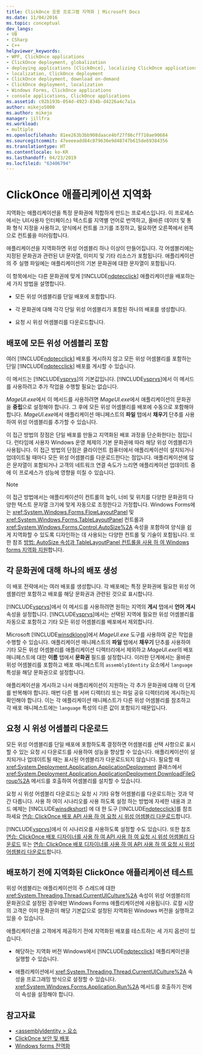 ```yaml
---
title: ClickOnce 응용 프로그램 지역화 | Microsoft Docs
ms.date: 11/04/2016
ms.topic: conceptual
dev_langs:
- VB
- CSharp
- C++
helpviewer_keywords:
- WPF, ClickOnce applications
- ClickOnce deployment, globalization
- deploying applications [ClickOnce], localizing ClickOnce applications
- localization, ClickOnce deployment
- ClickOnce deployment, download on-demand
- ClickOnce deployment, localization
- Windows Forms, ClickOnce applications
- console applications, ClickOnce applications
ms.assetid: c92b193b-054d-4923-834b-d4226a4c7a1a
author: mikejo5000
ms.author: mikejo
manager: jillfra
ms.workload:
- multiple
ms.openlocfilehash: 81ee263b3bb908daace4bf27f86cff710ae90684
ms.sourcegitcommit: 47eeeeadd84c879636e9d48747b615de69384356
ms.translationtype: HT
ms.contentlocale: ko-KR
ms.lasthandoff: 04/23/2019
ms.locfileid: "63406794"
---
```

# <a name="localize-clickonce-applications"></a>ClickOnce 애플리케이션 지역화
지역화는 애플리케이션을 특정 문화권에 적합하게 만드는 프로세스입니다. 이 프로세스에서는 UI(사용자 인터페이스) 텍스트를 지역별 언어로 번역하고, 올바른 데이터 및 통화 형식 지정을 사용하고, 양식에서 컨트롤 크기를 조정하고, 필요하면 오른쪽에서 왼쪽으로 컨트롤을 미러링합니다.

 애플리케이션을 지역화하면 위성 어셈블리 하나 이상이 만들어집니다. 각 어셈블리에는 지정된 문화권과 관련된 UI 문자열, 이미지 및 기타 리소스가 포함됩니다. 애플리케이션의 주 실행 파일에는 애플리케이션의 기본 문화권에 대한 문자열이 포함됩니다.

 이 항목에서는 다른 문화권에 맞게 [!INCLUDE[ndptecclick](../deployment/includes/ndptecclick_md.md)] 애플리케이션을 배포하는 세 가지 방법을 설명합니다.

- 모든 위성 어셈블리를 단일 배포에 포함합니다.

- 각 문화권에 대해 각각 단일 위성 어셈블리가 포함된 하나의 배포를 생성합니다.

- 요청 시 위성 어셈블리를 다운로드합니다.

## <a name="including-all-satellite-assemblies-in-a-deployment"></a>배포에 모든 위성 어셈블리 포함
 여러 [!INCLUDE[ndptecclick](../deployment/includes/ndptecclick_md.md)] 배포를 게시하지 않고 모든 위성 어셈블리를 포함하는 단일 [!INCLUDE[ndptecclick](../deployment/includes/ndptecclick_md.md)] 배포를 게시할 수 있습니다.

 이 메서드는 [!INCLUDE[vsprvs](../code-quality/includes/vsprvs_md.md)]의 기본값입니다. [!INCLUDE[vsprvs](../code-quality/includes/vsprvs_md.md)]에서 이 메서드를 사용하려고 추가 작업을 수행할 필요는 없습니다.

 *MageUI.exe*에서 이 메서드를 사용하려면 *MageUI.exe*에서 애플리케이션의 문화권을 **중립**으로 설정해야 합니다. 그 후에 모든 위성 어셈블리를 배포에 수동으로 포함해야 합니다. *MageUI.exe*에서 애플리케이션 매니페스트의 **파일** 탭에서 **채우기** 단추를 사용하여 위성 어셈블리를 추가할 수 있습니다.

 이 접근 방법의 장점은 단일 배포를 만들고 지역화된 배포 과정을 단순화한다는 점입니다. 런타임에 사용자 Windows 운영 체제의 기본 문화권에 따라 해당 위성 어셈블리가 사용됩니다. 이 접근 방법의 단점은 클라이언트 컴퓨터에서 애플리케이션이 설치되거나 업데이트될 때마다 모든 위성 어셈블리를 다운로드한다는 점입니다. 애플리케이션에 많은 문자열이 포함되거나 고객의 네트워크 연결 속도가 느리면 애플리케이션 업데이트 중에 이 프로세스가 성능에 영향을 미칠 수 있습니다.

> [!NOTE]
> 이 접근 방법에서는 애플리케이션이 컨트롤의 높이, 너비 및 위치를 다양한 문화권의 다양한 텍스트 문자열 크기에 맞게 자동으로 조정한다고 가정합니다. Windows Forms에는 <xref:System.Windows.Forms.FlowLayoutPanel> 및 <xref:System.Windows.Forms.TableLayoutPanel> 컨트롤과 <xref:System.Windows.Forms.Control.AutoSize%2A> 속성을 포함하여 양식을 쉽게 지역화할 수 있도록 디자인하는 데 사용되는 다양한 컨트롤 및 기술이 포함됩니다.  또한 참조 [방법: AutoSize 속성과 TableLayoutPanel 컨트롤을 사용 하 여 Windows forms 지역화 지원](/previous-versions/visualstudio/visual-studio-2010/1zkt8b33(v=vs.100))합니다.

## <a name="generate-one-deployment-for-each-culture"></a>각 문화권에 대해 하나의 배포 생성
 이 배포 전략에서는 여러 배포를 생성합니다. 각 배포에는 특정 문화권에 필요한 위성 어셈블리만 포함하고 배포를 해당 문화권과 관련된 것으로 표시합니다.

 [!INCLUDE[vsprvs](../code-quality/includes/vsprvs_md.md)]에서 이 메서드를 사용하려면 원하는 지역의 **게시** 탭에서 **언어 게시** 속성을 설정합니다. [!INCLUDE[vsprvs](../code-quality/includes/vsprvs_md.md)]에서는 선택된 지역에 필요한 위성 어셈블리를 자동으로 포함하고 기타 모든 위성 어셈블리를 배포에서 제외합니다.

 Microsoft [!INCLUDE[winsdklong](../deployment/includes/winsdklong_md.md)]에서 *MageUI.exe* 도구를 사용하여 같은 작업을 수행할 수 있습니다. 애플리케이션 매니페스트의 **파일** 탭에서 **채우기** 단추를 사용하여 기타 모든 위성 어셈블리를 애플리케이션 디렉터리에서 제외하고 *MageUI.exe*의 배포 매니페스트에 대한 **이름** 탭에서 **문화권** 필드를 설정합니다. 이러한 단계에서는 올바른 위성 어셈블리를 포함하고 배포 매니페스트의 `assemblyIdentity` 요소에서 `language` 특성을 해당 문화권으로 설정합니다.

 애플리케이션을 게시하고 나서 애플리케이션이 지원하는 각 추가 문화권에 대해 이 단계를 반복해야 합니다. 매번 다른 웹 서버 디렉터리 또는 파일 공유 디렉터리에 게시하는지 확인해야 합니다. 이는 각 애플리케이션 매니페스트가 다른 위성 어셈블리를 참조하고 각 배포 매니페스트에는 `language` 특성의 다른 값이 포함되기 때문입니다.

## <a name="download-satellite-assemblies-on-demand"></a>요청 시 위성 어셈블리 다운로드
 모든 위성 어셈블리를 단일 배포에 포함하도록 결정하면 어셈블리를 선택 사항으로 표시할 수 있는 요청 시 다운로드를 사용하여 성능을 향상할 수 있습니다. 애플리케이션이 설치되거나 업데이트될 때는 표시된 어셈블리가 다운로드되지 않습니다. 필요할 때 <xref:System.Deployment.Application.ApplicationDeployment> 클래스에서 <xref:System.Deployment.Application.ApplicationDeployment.DownloadFileGroup%2A> 메서드를 호출하여 어셈블리를 설치할 수 있습니다.

 요청 시 위성 어셈블리 다운로드는 요청 시 기타 유형 어셈블리를 다운로드하는 것과 약간 다릅니다. 사용 하 여이 시나리오를 사용 하도록 설정 하는 방법에 자세한 내용과 코드 예제는 [!INCLUDE[winsdkshort](../debugger/debug-interface-access/includes/winsdkshort_md.md)] 에 대 한 도구 [!INCLUDE[ndptecclick](../deployment/includes/ndptecclick_md.md)]를 참조 하세요 [연습: ClickOnce 배포 API 사용 하 여 요청 시 위성 어셈블리 다운로드](../deployment/walkthrough-downloading-satellite-assemblies-on-demand-with-the-clickonce-deployment-api.md)합니다.

 [!INCLUDE[vsprvs](../code-quality/includes/vsprvs_md.md)]에서 이 시나리오를 사용하도록 설정할 수도 있습니다.  또한 참조 [연습: ClickOnce 배포 디자이너를 사용 하 여 API 사용 하 여 요청 시 위성 어셈블리 다운로드](/previous-versions/visualstudio/visual-studio-2012/ms366788(v=vs.110)) 또는 [연습: ClickOnce 배포 디자이너를 사용 하 여 API 사용 하 여 요청 시 위성 어셈블리 다운로드](/previous-versions/visualstudio/visual-studio-2013/ms366788(v=vs.120))합니다.

## <a name="testing-localized-clickonce-applications-before-deployment"></a>배포하기 전에 지역화된 ClickOnce 애플리케이션 테스트
 위성 어셈블리는 애플리케이션의 주 스레드에 대한 <xref:System.Threading.Thread.CurrentUICulture%2A> 속성이 위성 어셈블리의 문화권으로 설정된 경우에만 Windows Forms 애플리케이션에 사용됩니다. 로컬 시장의 고객은 이미 문화권이 해당 기본값으로 설정된 지역화된 Windows 버전을 실행하고 있을 수 있습니다.

 애플리케이션을 고객에게 제공하기 전에 지역화된 배포를 테스트하는 세 가지 옵션이 있습니다.

- 해당하는 지역화 버전 Windows에서 [!INCLUDE[ndptecclick](../deployment/includes/ndptecclick_md.md)] 애플리케이션을 실행할 수 있습니다.

- 애플리케이션에서 <xref:System.Threading.Thread.CurrentUICulture%2A> 속성을 프로그래밍 방식으로 설정할 수 있습니다. <xref:System.Windows.Forms.Application.Run%2A> 메서드를 호출하기 전에 이 속성을 설정해야 합니다.

## <a name="see-also"></a>참고자료
- [\<assemblyIdentity > 요소](../deployment/assemblyidentity-element-clickonce-deployment.md)
- [ClickOnce 보안 및 배포](../deployment/clickonce-security-and-deployment.md)
- [Windows forms 전역화](/dotnet/framework/winforms/advanced/globalizing-windows-forms)